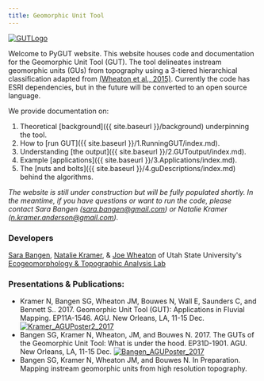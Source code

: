 ```yaml
---
title: Geomorphic Unit Tool
---
```


[![GUTLogo]({{site.baseurl}}/assets/images/GUTLogo.png)]({{site.baseurl}}/assets/images/hr/GUTLogo.png)

Welcome to PyGUT website. This website houses code and documentation for the Geomorphic Unit Tool (GUT).  The tool delineates instream geomorphic units (GUs) from topography using a 3-tiered hierarchical classification adapted from [(Wheaton et al., 2015)](https://doi.org/10.1016/j.geomorph.2015.07.010).  Currently the code has ESRI dependencies, but in the future will be converted to an open source language.

We provide documentation on:

1. Theoretical [background]({{ site.baseurl }}/background) underpinning the tool.
2. How to [run GUT]({{ site.baseurl }}/1.RunningGUT/index.md).
3. Understanding [the output]({{ site.baseurl }}/2.GUToutput/index.md).
4. Example [applications]({{ site.baseurl }}/3.Applications/index.md).
5. The  [nuts and bolts]({{ site.baseurl }}/4.guDescriptions/index.md) behind the algorithms.

*The website is still under construction but will be fully populated shortly.  In the meantime, if you have questions or want to run the code, please contact Sara Bangen (sara.bangen@gmail.com) or Natalie Kramer (n.kramer.anderson@gmail.com).*

### Developers

[Sara Bangen](http://etal.joewheaton.org/people/researchers-technicians/sara-bangen),   [Natalie Kramer](http://etal.joewheaton.org/people/researchers-technicians/natalie-kramer), & [Joe Wheaton](http://joewheaton.org/) of Utah State University's [Ecogeomorphology & Topographic Analysis Lab](http://etal.joewheaton.org/)

### Presentations & Publications:

- Kramer N, Bangen SG, Wheaton JM, Bouwes N, Wall E, Saunders C, and Bennett S.. 2017. Geomorphic Unit Tool (GUT): Applications in Fluvial Mapping. EP11A-1546. AGU. New Orleans, LA, 11-15 Dec.
  [![Kramer_AGUPoster2_2017]({{site.baseurl}}/assets/images/Kramer_AGUPoster2_2017.jpg)]({{site.baseurl}}/assets/images/hr/Kramer_AGUPoster2_2017.jpg)
- Bangen SG, Kramer N, Wheaton, JM, and Bouwes N. 2017. The GUTs of the Geomorphic Unit Tool: What is under the hood. EP31D-1901. AGU. New Orleans, LA, 11-15 Dec. 
  [![Bangen_AGUPoster_2017]({{site.baseurl}}/assets/images/Bangen_AGUPoster_2017.jpg)]({{site.baseurl}}/assets/images/hr/Bangen_AGUPoster_2017.jpg)
- Bangen SG, Kramer N, Wheaton JM, and Bouwes N. In Preparation. Mapping instream geomorphic units from high resolution topography. 

